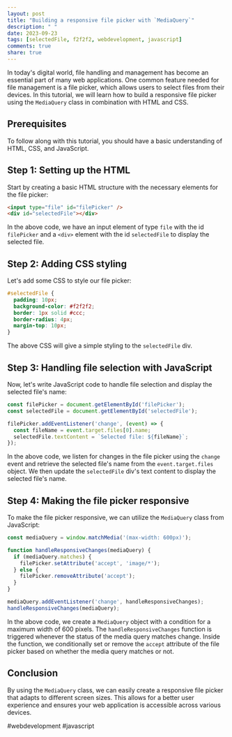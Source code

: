 ```yaml
---
layout: post
title: "Building a responsive file picker with `MediaQuery`"
description: " "
date: 2023-09-23
tags: [selectedFile, f2f2f2, webdevelopment, javascript]
comments: true
share: true
---
```


In today's digital world, file handling and management has become an essential part of many web applications. One common feature needed for file management is a file picker, which allows users to select files from their devices. In this tutorial, we will learn how to build a responsive file picker using the `MediaQuery` class in combination with HTML and CSS.

## Prerequisites

To follow along with this tutorial, you should have a basic understanding of HTML, CSS, and JavaScript.

## Step 1: Setting up the HTML

Start by creating a basic HTML structure with the necessary elements for the file picker:

```html
<input type="file" id="filePicker" />
<div id="selectedFile"></div>
```

In the above code, we have an input element of type `file` with the id `filePicker` and a `<div>` element with the id `selectedFile` to display the selected file.

## Step 2: Adding CSS styling

Let's add some CSS to style our file picker:

```css
#selectedFile {
  padding: 10px;
  background-color: #f2f2f2;
  border: 1px solid #ccc;
  border-radius: 4px;
  margin-top: 10px;
}
```

The above CSS will give a simple styling to the `selectedFile` div.

## Step 3: Handling file selection with JavaScript

Now, let's write JavaScript code to handle file selection and display the selected file's name:

```javascript
const filePicker = document.getElementById('filePicker');
const selectedFile = document.getElementById('selectedFile');

filePicker.addEventListener('change', (event) => {
  const fileName = event.target.files[0].name;
  selectedFile.textContent = `Selected file: ${fileName}`;
});
```

In the above code, we listen for changes in the file picker using the `change` event and retrieve the selected file's name from the `event.target.files` object. We then update the `selectedFile` div's text content to display the selected file's name.

## Step 4: Making the file picker responsive

To make the file picker responsive, we can utilize the `MediaQuery` class from JavaScript:

```javascript
const mediaQuery = window.matchMedia('(max-width: 600px)');

function handleResponsiveChanges(mediaQuery) {
  if (mediaQuery.matches) {
    filePicker.setAttribute('accept', 'image/*');
  } else {
    filePicker.removeAttribute('accept');
  }
}

mediaQuery.addEventListener('change', handleResponsiveChanges);
handleResponsiveChanges(mediaQuery);
```

In the above code, we create a `MediaQuery` object with a condition for a maximum width of 600 pixels. The `handleResponsiveChanges` function is triggered whenever the status of the media query matches change. Inside the function, we conditionally set or remove the `accept` attribute of the file picker based on whether the media query matches or not.

## Conclusion

By using the `MediaQuery` class, we can easily create a responsive file picker that adapts to different screen sizes. This allows for a better user experience and ensures your web application is accessible across various devices.

#webdevelopment #javascript